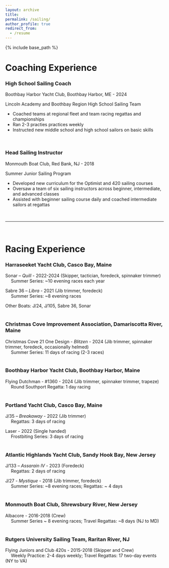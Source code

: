 ```yaml
---
layout: archive
title: 
permalink: /sailing/
author_profile: true
redirect_from:
  - /resume
---
```


{% include base_path %}

# Coaching Experience

### **High School Sailing Coach**  
Boothbay Harbor Yacht Club, Boothbay Harbor, ME - 2024  

Lincoln Academy and Boothbay Region High School Sailing Team  
+	Coached teams at regional fleet and team racing regattas and championships  
+	Ran 2-3 practies practices weekly  
+	Instructed new middle school and high school sailors on basic skills  
<br>


### **Head Sailing Instructor**  
Monmouth Boat Club, Red Bank, NJ - 2018  

Summer Junior Sailing Program  
+	Developed new curriculum for the Optimist and 420 sailing courses  
+	Oversaw a team of six sailing instructors across beginner, intermediate, and advanced classes  
+	Assisted with beginner sailing course daily and coached intermediate sailors at regattas  

<br>

*****************************************
<br>


# Racing Experience

### **Harraseeket Yacht Club**, Casco Bay, Maine						

Sonar – <i>Quill</i> - 2022-2024  (Skipper, tactician, foredeck, spinnaker trimmer)  
&emsp; Summer Series: ~10 evening races each year

Sabre 36 – <i>Libra</i> - 2021  (Jib trimmer, foredeck)  
&emsp; Summer Series: ~8 evening races

Other Boats: J/24, J/105, Sabre 36, Sonar  
<br>


### **Christmas Cove Improvement Association**, Damariscotta River, Maine  

Christmas Cove 21 One Design - <i>Blitzen</i> - 2024 (Jib trimmer, spinnaker trimmer, foredeck, occasionally helmed)  
&emsp; Summer Series: 11 days of racing (2-3 races)  
<br>

### **Boothbay Harbor Yacht Club**, Boothbay Harbor, Maine  

Flying Dutchman - #1360 - 2024  (Jib trimmer, spinnaker trimmer, trapeze)  
&emsp; Round Southport Regatta: 1 day racing  
<br>


### **Portland Yacht Club**, Casco Bay, Maine  

J/35 – <i>Breakaway</i> - 2022 (Jib trimmer)   
&emsp; Regattas: 3 days of racing  

Laser - 2022  (Single handed)  
&emsp; Frostbiting Series: 3 days of racing  
<br>


### **Atlantic Highlands Yacht Club**, Sandy Hook Bay, New Jersey	 

J/133 – <i>Assarain IV</i>	- 2023  (Foredeck)  
&emsp; Regattas: 2 days of racing  

J/27 - <i>Mystique</i>	- 2018 (Jib trimmer, foredeck)  
&emsp; Summer Series: ~8 evening races; Regattas: ~ 4 days  
<br>


### **Monmouth Boat Club**, Shrewsbury River, New Jersey  

Albacore - 2016-2018 (Crew)  
&emsp; Summer Series ~ 8 evening races; Travel Regattas: ~8 days (NJ to MD)  
<br>


### **Rutgers University Sailing Team**, Raritan River, NJ					       

Flying Juniors and Club 420s - 2015-2018  (Skipper and Crew)  
&emsp; Weekly Practice: 2-4 days weekly; Travel Regattas: 17 two-day events (NY to VA)  
<br>





